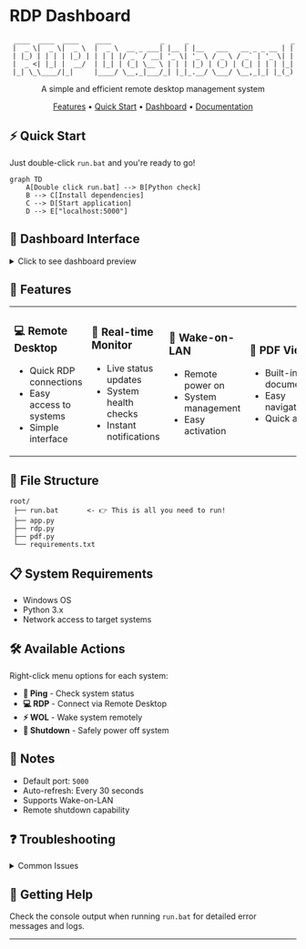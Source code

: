 # RDP Dashboard

<div align="center">

```
 ____  ____  ____    ____            _     _                         _ 
|  _ \|  _ \|  _ \  |  _ \  __ _ ___| |__ | |__   ___   __ _ _ __ | |
| |_) | | | | |_) | | | | |/ _` / __| '_ \| '_ \ / _ \ / _` | '_ \| |
|  _ <| |_| |  __/  | |_| | (_| \__ \ | | | |_) | (_) | (_| | | | |_|
|_| \_\____/|_|     |____/ \__,_|___/_| |_|_.__/ \___/ \__,_|_| |_(_)
```

A simple and efficient remote desktop management system

[Features](#features) • [Quick Start](#quick-start) • [Dashboard](#dashboard-interface) • [Documentation](#documentation)

</div>

## ⚡ Quick Start

Just double-click `run.bat` and you're ready to go!

```mermaid
graph TD
    A[Double click run.bat] --> B[Python check]
    B --> C[Install dependencies]
    C --> D[Start application]
    D --> E["localhost:5000"]
```

## 🎯 Dashboard Interface

<details>
<summary>Click to see dashboard preview</summary>

```
┌─────────────────── RDP Dashboard ───────────────────┐
│                                                     │
│  ┌─ Logo ─┐                                        │
│  │        │ RDP Dashboard        [Status Machine]   │
│  └────────┘                                        │
│                                                    │
│  [Dashboard]  [PDF Instructions]                    │
│  ┌────────────────────────────────────────────┐    │
│  │ 🔍 Search systems...                       │    │
│  │                                            │    │
│  │ ▼ Hypervisor 1                            │    │
│  │   │                                        │    │
│  │   ├─► VM 1 (192.168.1.101) ● Online       │    │
│  │   └─► VM 2 (192.168.1.102) ○ Offline      │    │
│  │                                            │    │
│  │ ▼ Hypervisor 2                            │    │
│  │   │                                        │    │
│  │   └─► VM 3 (192.168.1.103) ● Online       │    │
│  │                                            │    │
│  └────────────────────────────────────────────┘    │
│                                                    │
│  ℹ️ Right-click any system for actions:            │
│     Ping, RDP, WOL, or Shutdown                    │
└────────────────────────────────────────────────────┘
```
</details>

## 🚀 Features

<table>
<tr>
<td width="25%">

### 💻 Remote Desktop
- Quick RDP connections
- Easy access to systems
- Simple interface

</td>
<td width="25%">

### 📡 Real-time Monitor
- Live status updates
- System health checks
- Instant notifications

</td>
<td width="25%">

### 🔌 Wake-on-LAN
- Remote power on
- System management
- Easy activation

</td>
<td width="25%">

### 📄 PDF Viewer
- Built-in documentation
- Easy navigation
- Quick access

</td>
</tr>
</table>

## 📂 File Structure

```
root/
 ├── run.bat       <- 👉 This is all you need to run!
 ├── app.py        
 ├── rdp.py       
 ├── pdf.py       
 └── requirements.txt
```

## 📋 System Requirements

- Windows OS
- Python 3.x
- Network access to target systems

## 🛠️ Available Actions

Right-click menu options for each system:

- **🔄 Ping** - Check system status
- **💻 RDP** - Connect via Remote Desktop
- **⚡ WOL** - Wake system remotely
- **🔌 Shutdown** - Safely power off system

## 📝 Notes

- Default port: `5000`
- Auto-refresh: Every 30 seconds
- Supports Wake-on-LAN
- Remote shutdown capability

## ❓ Troubleshooting

<details>
<summary>Common Issues</summary>

1. **Python not found**
   - Make sure Python 3.x is installed
   - Verify it's added to PATH

2. **Connection Failed**
   - Check network connectivity
   - Verify system IP addresses
   - Ensure RDP is enabled on target

3. **WOL Not Working**
   - Verify MAC address
   - Check network configuration
   - Enable WOL in BIOS

4. **RDP Connection Issues**
   - Verify target system is online
   - Check RDP service is running
   - Confirm firewall settings
</details>

## 🔧 Getting Help

Check the console output when running `run.bat` for detailed error messages and logs.

---

<div align="center">


</div>
